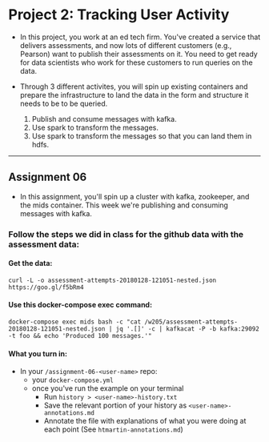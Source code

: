 # Project 2: Tracking User Activity

- In this project, you work at an ed tech firm. You've created a service that delivers assessments, and now lots of different customers (e.g., Pearson) want to publish their assessments on it. You need to get ready for data scientists who work for these customers to run queries on the data. 

- Through 3 different activites, you will spin up existing containers and prepare the infrastructure to land the data in the form and structure it needs to be to be queried. 
  1) Publish and consume messages with kafka.
  2) Use spark to transform the messages.
  3) Use spark to transform the messages so that you can land them in hdfs.

_______________________________________________________________________________________________________

## Assignment 06

- In this assignment, you'll spin up a cluster with kafka, zookeeper, and the mids container. This week we're publishing and consuming messages with kafka. 

### Follow the steps we did in class for the github data with the assessment data:

#### Get the data:

    curl -L -o assessment-attempts-20180128-121051-nested.json https://goo.gl/f5bRm4

#### Use this docker-compose exec command:

    docker-compose exec mids bash -c "cat /w205/assessment-attempts-20180128-121051-nested.json | jq '.[]' -c | kafkacat -P -b kafka:29092 -t foo && echo 'Produced 100 messages.'"



#### What you turn in:
- In your `/assignment-06-<user-name>` repo:
	* your `docker-compose.yml` 
	* once you've run the example on your terminal
	  * Run `history > <user-name>-history.txt`
	  * Save the relevant portion of your history as `<user-name>-annotations.md`
	  * Annotate the file with explanations of what you were doing at each point (See `htmartin-annotations.md`)

